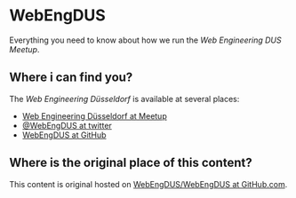 # WebEngDUS

Everything you need to know about how we run the *Web Engineering DUS Meetup*.

## Where i can find you?

The *Web Engineering Düsseldorf* is available at several places:

* [Web Engineering Düsseldorf at Meetup](https://www.meetup.com/Web-Engineering-Duesseldorf/)
* [@WebEngDUS at twitter](https://twitter.com/WebEngDUS)
* [WebEngDUS at GitHub](https://github.com/WebEngDUS)

## Where is the original place of this content?

This content is original hosted on [WebEngDUS/WebEngDUS at GitHub.com](https://github.com/WebEngDUS/WebEngDUS).
